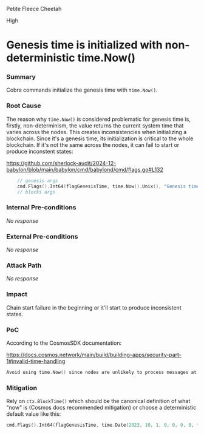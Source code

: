 Petite Fleece Cheetah

High

# Genesis time is initialized with non-deterministic time.Now()

### Summary

Cobra commands initialize the genesis time with `time.Now()`. 

### Root Cause

The reason why `time.Now()` is considered problematic for genesis time is, firstly, non-determinism, the value returns the current system time that varies across the nodes. This creates inconsistencies when initializing a blockchain. Since it's a genesis time, its initialization is critical to the whole blockchain. If it's not the same across the nodes, it can fail to start or produce inconstent states:

https://github.com/sherlock-audit/2024-12-babylon/blob/main/babylon/cmd/babylond/cmd/flags.go#L132
```go
	// genesis args
	cmd.Flags().Int64(flagGenesisTime, time.Now().Unix(), "Genesis time")
	// blocks args
```

### Internal Pre-conditions

_No response_

### External Pre-conditions

_No response_

### Attack Path

_No response_

### Impact

Chain start failure in the beginning or it'll start to produce inconsistent states.

### PoC

According to the CosmosSDK documentation:

https://docs.cosmos.network/main/build/building-apps/security-part-1#invalid-time-handling

```go
Avoid using time.Now() since nodes are unlikely to process messages at the same point in time even if they are in the same timezone. Instead, always rely on ctx.BlockTime() which should be the canonical definition of what "now" is.
```

### Mitigation

Rely on `ctx.BlockTime()` which should be the canonical definition of what "now" is (Cosmos docs recommended mitigation) or choose a deterministic default value like this:


```go
cmd.Flags().Int64(flagGenesisTime, time.Date(2023, 10, 1, 0, 0, 0, 0, time.UTC).Unix(), "Genesis time (Unix timestamp). Default: October 1, 2023, 00:00:00 UTC.")
```
